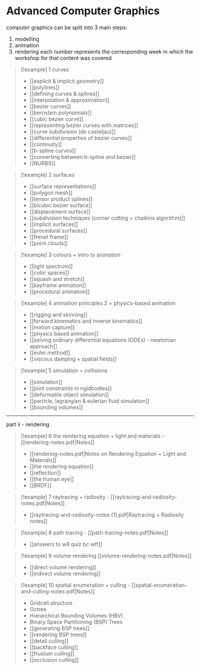 # Advanced Computer Graphics

*computer* graphics can be split into 3 main steps:
1. modelling
2. animation
3. rendering
each number represents the corresponding week in which the workshop for that content was covered

> [!example] 1 curves 
> - [[explicit & implicit geometry]]
> - [[polylines]]
> - [[defining curves & splines]]
> - [[interpolation & approximation]]
> - [[bezier curves]]
> - [[bernstein polynomials]]
> - [[cubic bezier curve]]
> - [[representing bezier curves with matrices]]
> - [[curve subdivision (de casteljau)]]
> - [[differential properties of bezier curves]]
> - [[continuity]]
> - [[b-spline curves]]
> - [[converting between b-spline and bezier]]
> - [[NURBS]]

> [!example] 2 surfaces
> - [[surface representations]]
> - [[polygon mesh]]
> - [[tensor product splines]]
> - [[bicubic bezier surface]]
> - [[displacement surface]]
> - [[subdivision techniques (corner cutting + chaikins algorithm)]]
> - [[implicit surfaces]]
> - [[procedural surfaces]]
> - [[frenet frame]]
> - [[point clouds]]

> [!example] 3 colours + intro to animation
> - [[light spectrum]]
> - [[color spaces]]
> - [[squash and stretch]]
> - [[keyframe animation]]
> - [[procedural animation]]

> [!example] 4 animation principles 2 + physics-based animation
> - [[rigging and skinning]]
> - [[forward kinematics and inverse kinematics]]
> - [[motion capture]]
> - [[physics based animation]]
> - [[solving ordinary differential equations (ODEs) - newtonian approach]]
> - [[euler method]]
> - [[viscous damping + spatial fields]]


> [!example] 5 simulation + collisions
> - [[simulation]]
> - [[joint constraints in rigidbodies]]
> - [[deformable object simulation]]
> - [[particle, lagrangian & eulerian fluid simulation]]
> - [[bounding volumes]]

***
part ii - rendering

> [!example] 6 the rendering equation + light and materials - [[rendering-notes.pdf|Notes]]
> - [[rendering-notes.pdf|Notes on Rendering Equation + Light and Materials]]
> - [[the rendering equation]]
> - [[reflection]]   
> - [[the human eye]] 
> - [[BRDF]]

>[!example] 7 raytracing + radiosity - [[raytracing-and-radiosity-notes.pdf|Notes]]
> - [[raytracing-and-radiosity-notes (1).pdf|Raytracing + Radiosity notes]]

> [!example] 8 path tracing - [[path-tracing-notes.pdf|Notes]]
> - [[answers to w8 quiz bc wtf]]

> [!example] 9 volume rendering [[volume-rendering-notes.pdf|Notes]]
> - [[direct volume rendering]]
> - [[indirect volume rendering]]

> [!example] 10 spatial enumeration + culling - [[spatial-enumeration-and-culling-notes.pdf|Notes]]
> - Gridcell structure
> - Octree
> - Hierarchical Bounding Volumes (HBV)
> - Binary Space Partitioning (BSP) Trees
> - [[generating BSP trees]]
> - [[rendering BSP trees]]
> - [[detail culling]]
> - [[backface culling]]
> - [[frustum culling]]
> - [[occlusion culling]]

